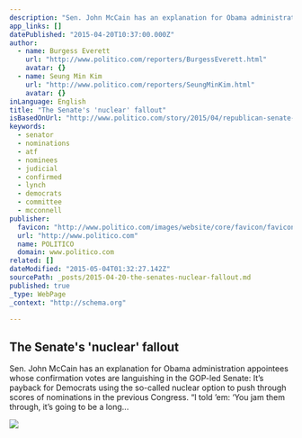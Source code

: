```yaml
---
description: "Sen. John McCain has an explanation for Obama administration appointees whose confirmation votes are languishing in the GOP-led Senate: It&rsquo;s payback for Democrats using the so-called nuclear option to push through scores of nominations in the previous Congress. &ldquo;I told &rsquo;em: &lsquo;You jam them through, it&rsquo;s going to be a long..."
app_links: []
datePublished: "2015-04-20T10:37:00.000Z"
author:
  - name: Burgess Everett
    url: "http://www.politico.com/reporters/BurgessEverett.html"
    avatar: {}
  - name: Seung Min Kim
    url: "http://www.politico.com/reporters/SeungMinKim.html"
    avatar: {}
inLanguage: English
title: "The Senate's 'nuclear' fallout"
isBasedOnUrl: "http://www.politico.com/story/2015/04/republican-senate-obama-nominees-117128.html"
keywords:
  - senator
  - nominations
  - atf
  - nominees
  - judicial
  - confirmed
  - lynch
  - democrats
  - committee
  - mcconnell
publisher:
  favicon: "http://www.politico.com/images/website/core/favicon/favicon.ico"
  url: "http://www.politico.com"
  name: POLITICO
  domain: www.politico.com
related: []
dateModified: "2015-05-04T01:32:27.142Z"
sourcePath: _posts/2015-04-20-the-senates-nuclear-fallout.md
published: true
_type: WebPage
_context: "http://schema.org"

---
```

<article style=""><h1>The Senate's 'nuclear' fallout</h1><p>Sen. John McCain has an explanation for Obama administration appointees whose confirmation votes are languishing in the GOP-led Senate: It’s payback for Democrats using the so-called nuclear option to push through scores of nominations in the previous Congress. “I told ’em: ‘You jam them through, it’s going to be a long...</p><img src="http://images.politico.com/global/2015/04/19/150419_john_mccain_gty_1160.jpg" /></article>